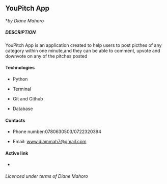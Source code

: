 ## YouPitch App

**by Diane Mahoro*

##### DESCRIPTION

YouPitch App is an application created to help users to post picthes of any category within one minute,and they can be able to comment, upvote and downvote on any of the pitches posted


#### Technologies

- Python

- Terminal

- Git and Github

- Database

#### Contacts

- Phone number:0780630503/0722320394

- Email: www.diammah7@gmail.com

#### Active link 

-

###### Licenced under terms of Diane Mahoro


